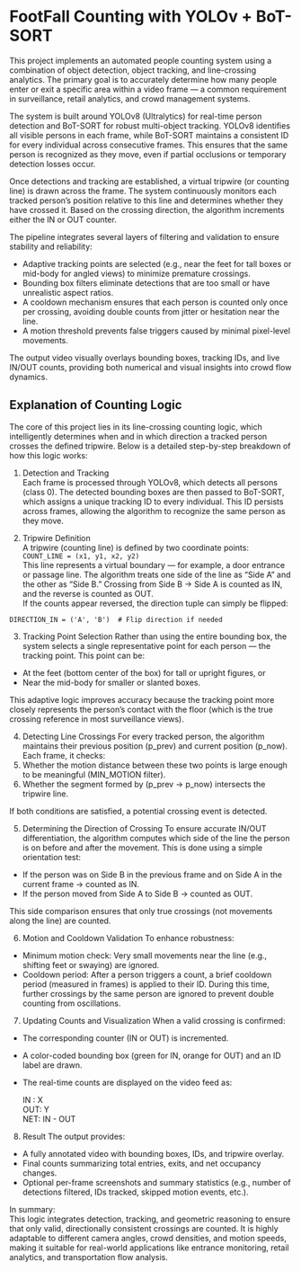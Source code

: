 # FootFall Counting with YOLOv + BoT-SORT

This project implements an automated people counting system using a combination of object detection, object tracking, and line-crossing analytics. The primary goal is to accurately determine how many people enter or exit a specific area within a video frame — a common requirement in surveillance, retail analytics, and crowd management systems.

The system is built around YOLOv8 (Ultralytics) for real-time person detection and BoT-SORT for robust multi-object tracking. YOLOv8 identifies all visible persons in each frame, while BoT-SORT maintains a consistent ID for every individual across consecutive frames. This ensures that the same person is recognized as they move, even if partial occlusions or temporary detection losses occur.

Once detections and tracking are established, a virtual tripwire (or counting line) is drawn across the frame. The system continuously monitors each tracked person’s position relative to this line and determines whether they have crossed it. Based on the crossing direction, the algorithm increments either the IN or OUT counter.

The pipeline integrates several layers of filtering and validation to ensure stability and reliability:
- Adaptive tracking points are selected (e.g., near the feet for tall boxes or mid-body for angled views) to minimize premature crossings.
- Bounding box filters eliminate detections that are too small or have unrealistic aspect ratios.
- A cooldown mechanism ensures that each person is counted only once per crossing, avoiding double counts from jitter or hesitation near the line.
- A motion threshold prevents false triggers caused by minimal pixel-level movements.

The output video visually overlays bounding boxes, tracking IDs, and live IN/OUT counts, providing both numerical and visual insights into crowd flow dynamics.


## Explanation of Counting Logic

The core of this project lies in its line-crossing counting logic, which intelligently determines when and in which direction a tracked person crosses the defined tripwire. Below is a detailed step-by-step breakdown of how this logic works:


1. Detection and Tracking  
Each frame is processed through YOLOv8, which detects all persons (class 0). The detected bounding boxes are then passed to BoT-SORT, which assigns a unique tracking ID to every individual. This ID persists across frames, allowing the algorithm to recognize the same person as they move.


2. Tripwire Definition  
A tripwire (counting line) is defined by two coordinate points:  
`COUNT_LINE = (x1, y1, x2, y2)`  
This line represents a virtual boundary — for example, a door entrance or passage line. The algorithm treats one side of the line as “Side A” and the other as “Side B.”
 Crossing from Side B → Side A is counted as IN, and the reverse is counted as OUT.  
 If the counts appear reversed, the direction tuple can simply be flipped:

`DIRECTION_IN = ('A', 'B')  # Flip direction if needed`


3. Tracking Point Selection
Rather than using the entire bounding box, the system selects a single representative point for each person — the tracking point. This point can be:
- At the feet (bottom center of the box) for tall or upright figures, or
- Near the mid-body for smaller or slanted boxes.

 This adaptive logic improves accuracy because the tracking point more closely represents the person’s contact with the floor (which is the true crossing reference in most 
 surveillance views).

4. Detecting Line Crossings
For every tracked person, the algorithm maintains their previous position (p_prev) and current position (p_now). Each frame, it checks:
1. Whether the motion distance between these two points is large enough to be meaningful (MIN_MOTION filter).
2. Whether the segment formed by (p_prev → p_now) intersects the tripwire line.

If both conditions are satisfied, a potential crossing event is detected.

5. Determining the Direction of Crossing
To ensure accurate IN/OUT differentiation, the algorithm computes which side of the line the person is on before and after the movement. This is done using a simple orientation test:
- If the person was on Side B in the previous frame and on Side A in the current frame → counted as IN.
- If the person moved from Side A to Side B → counted as OUT.

 This side comparison ensures that only true crossings (not movements along the line) are counted.

6. Motion and Cooldown Validation
To enhance robustness:
- Minimum motion check: Very small movements near the line (e.g., shifting feet or swaying) are ignored.
- Cooldown period: After a person triggers a count, a brief cooldown period (measured in frames) is applied to their ID. During this time, further crossings by the same person are ignored to prevent double counting from oscillations.

7. Updating Counts and Visualization
When a valid crossing is confirmed:
- The corresponding counter (IN or OUT) is incremented.
- A color-coded bounding box (green for IN, orange for OUT) and an ID label are drawn.
- The real-time counts are displayed on the video feed as:

  IN : X  
  OUT: Y  
  NET: IN - OUT

8. Result
The output provides:
- A fully annotated video with bounding boxes, IDs, and tripwire overlay.
- Final counts summarizing total entries, exits, and net occupancy changes.
- Optional per-frame screenshots and summary statistics (e.g., number of detections filtered, IDs tracked, skipped motion events, etc.).

In summary:  
This logic integrates detection, tracking, and geometric reasoning to ensure that only valid, directionally consistent crossings are counted. It is highly adaptable to different camera angles, crowd densities, and motion speeds, making it suitable for real-world applications like entrance monitoring, retail analytics, and transportation flow analysis.

